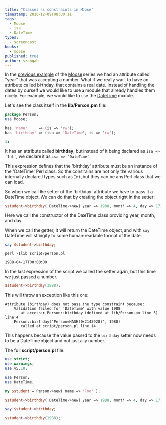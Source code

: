 ```yaml
---
title: "Classes as constraints in Moose"
timestamp: 2016-12-09T08:00:11
tags:
  - Moose
  - isa
  - DateTime
types:
  - screencast
books:
  - moose
published: true
author: szabgab
---
```



In the [previous example](/moose-type-constraint) of the [Moose](/moose) series we had an attribute called "year" that was accepting a number.
What if we really want to have an attribute called birthday, that contains a real date. Instead of handling the dates by ourself
we would like to use a module that already handles them nicely. For example, we would like to use the [DateTime](https://metacpan.org/pod/DateTime)
module.


<slidecast file="advanced-perl/moose/classes-as-constraints" youtube="NYsAqRK3kmw" />

Let's see the class itself in the <b>lib/Person.pm</b> file:

```perl
package Person;
use Moose;

has 'name'     => (is => 'rw');
has 'birthday' => (isa => 'DateTime', is => 'rw');

1;
```

It has an attribute called <b>birthday</b>, but instead of it being declared as `isa => 'Int'`,
we declare it as `isa => 'DateTime'`.

This expression defines that the 'birthday' attribute must be an instance of the 'DateTime' Perl class.
So the constrains are not only the various internally declared types such as `Int`, but they
can be any Perl class that we can load.


So when we call the setter of the 'birthday' attribute we have to pass it a DateTime object.
We can do that by creating the object right in the setter:

```perl
$student->birthday( DateTime->new( year => 1988, month => 4, day => 17) );
```

Here we call the constructor of the DateTime class providing year, month, and day.

When we call the getter, it will return the DateTime object, and with `say`
DateTime will stringify to some human-readable format of the date.

```perl
say $student->birthday;
```

`perl -Ilib script/person.pl`

```
1988-04-17T00:00:00
```


In the last expression of the script we called the setter again, but this time
we just passed a number.

```perl
$student->birthday(1988);
```

This will throw an exception like this one:

```
Attribute (birthday) does not pass the type constraint because: 
    Validation failed for 'DateTime' with value 1988
       at accessor Person::birthday (defined at lib/Person.pm line 5) line 4
    Person::birthday('Person=HASH(0x2143928)', 1988)
       called at script/person.pl line 14
```

This happens because the value passed to the `birthday` setter now needs to
be a DateTime object and not just any number.

The full <b>script/person.pl</b> file:

```perl
use strict;
use warnings;
use v5.10;

use Person;
use DateTime;

my $student = Person->new( name => 'Foo' );

$student->birthday( DateTime->new( year => 1988, month => 4, day => 17) );

say $student->birthday;

$student->birthday(1988);
```


